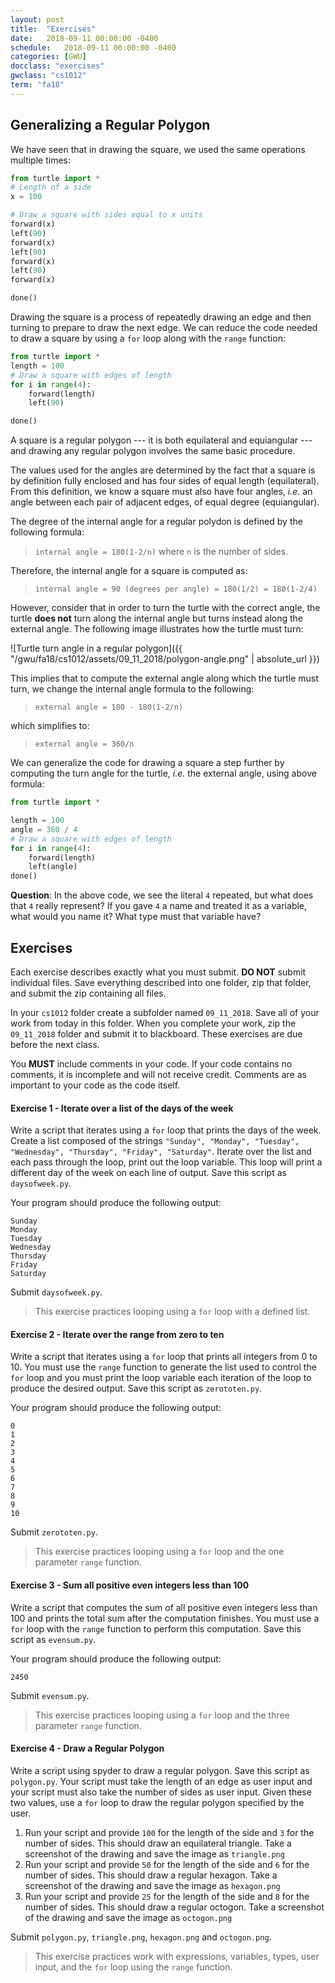 ```yaml
---
layout: post
title:  "Exercises"
date:   2018-09-11 00:00:00 -0400
schedule:   2018-09-11 00:00:00 -0400
categories: [GWU]
docclass: "exercises"
gwclass: "cs1012"
term: "fa18"
---
```

<head>
  <link href="/css/syntax.css" rel="stylesheet">
</head>

## Generalizing a Regular Polygon
We have seen that in drawing the square, we used the same operations multiple times:

```python
from turtle import *
# Length of a side
x = 100

# Draw a square with sides equal to x units
forward(x)
left(90)
forward(x)
left(90)
forward(x)
left(90)
forward(x)

done()
```

Drawing the square is a process of repeatedly drawing an edge and then turning to prepare to draw the next edge.  We can reduce the code needed to draw a square by using a ```for``` loop along with the ```range``` function:
```python
from turtle import *
length = 100
# Draw a square with edges of length
for i in range(4):
    forward(length)
    left(90)

done()
```
A square is a regular polygon --- it is both equilateral and equiangular --- and drawing any regular polygon involves the same basic procedure.

The values used for the angles are determined by the fact that a square is by definition fully enclosed and has four sides of equal length (equilateral).  From this definition, we know a square must also have four angles, _i.e._ an angle between each pair of adjacent edges, of equal degree (equiangular).

The degree of the internal angle for a regular polydon is defined by the following formula:

>```internal angle = 180(1-2/n)``` where ```n``` is the number of sides.

Therefore, the internal angle for a square is computed as:

>```internal angle = 90 (degrees per angle) = 180(1/2) = 180(1-2/4)```

However, consider that in order to turn the turtle with the correct angle, the turtle **does not** turn along the internal angle but turns instead along the external angle.  The following image illustrates how the turtle must turn:

![Turtle turn angle in a regular polygon]({{ "/gwu/fa18/cs1012/assets/09_11_2018/polygon-angle.png" | absolute_url }})

This implies that to compute the external angle along which the turtle must turn, we change the internal angle formula to the following:

 >```external angle = 180 - 180(1-2/n)```

 which simplifies to:

 >```external angle = 360/n```

We can generalize the code for drawing a square a step further by computing the turn angle for the turtle, _i.e._ the external angle, using above formula:
```python
from turtle import *

length = 100
angle = 360 / 4
# Draw a square with edges of length
for i in range(4):
    forward(length)
    left(angle)
done()
```

**Question**: In the above code, we see the literal ```4``` repeated, but what does that ```4``` really represent?  If you gave ```4``` a name and treated it as a variable, what would you name it?  What type must that variable have?

## Exercises
Each exercise describes exactly what you must submit.  **DO NOT** submit individual files.  Save everything described into one folder, zip that folder, and submit the zip containing all files.

In your ```cs1012``` folder create a subfolder named ```09_11_2018```.  Save all of your work from today in this folder.  When you complete your work, zip the ```09_11_2018``` folder and submit it to blackboard.  These exercises are due before the next class.

You **MUST** include comments in your code.  If your code contains no comments, it is incomplete and will not receive credit.  Comments are as important to your code as the code itself.

#### Exercise 1 - Iterate over a list of the days of the week
Write a script that iterates using a ```for``` loop that prints the days of the week.  Create a list composed of the strings ```"Sunday", "Monday", "Tuesday", "Wednesday", "Thursday", "Friday", "Saturday"```.  Iterate over the list and each pass through the loop, print out the loop variable.  This loop will print a different day of the week on each line of output.  Save this script as ```daysofweek.py```.

Your program should produce the following output:
```
Sunday
Monday
Tuesday
Wednesday
Thursday
Friday
Saturday
```

Submit ```daysofweek.py```.

> This exercise practices looping using a ```for``` loop with a defined list.

#### Exercise 2 - Iterate over the range from zero to ten
Write a script that iterates using a ```for``` loop that prints all integers from 0 to 10.  You must use the ```range``` function to generate the list used to control the ```for``` loop and you must print the loop variable each iteration of the loop to produce the desired output.  Save this script as ```zerototen.py```.

Your program should produce the following output:
```
0
1
2
3
4
5
6
7
8
9
10
```

Submit ```zerototen.py```.

> This exercise practices looping using a ```for``` loop and the one parameter ```range``` function.

#### Exercise 3 - Sum all positive even integers less than 100
Write a script that computes the sum of all positive even integers less than 100 and prints the total sum after the computation finishes.  You must use a ```for``` loop with the ```range``` function to perform this computation.  Save this script as ```evensum.py```.

Your program should produce the following output:
```
2450
```

Submit ```evensum.py```.

> This exercise practices looping using a ```for``` loop and the three parameter ```range``` function.

#### Exercise 4 - Draw a Regular Polygon
Write a script using spyder to draw a regular polygon.  Save this script as ```polygon.py```.
Your script must take the length of an edge as user input and your script must also take the number of sides as user input.  Given these two values, use a ```for``` loop to draw the regular polygon specified by the user.

1. Run your script and provide ```100``` for the length of the side and ```3``` for the number of sides.  This should draw an equilateral triangle.  Take a screenshot of the drawing and save the image as ```triangle.png```
2. Run your script and provide ```50``` for the length of the side and ```6``` for the number of sides.  This should draw a regular hexagon.  Take a screenshot of the drawing and save the image as ```hexagon.png```
3. Run your script and provide ```25``` for the length of the side and ```8``` for the number of sides.  This should draw a regular octogon.  Take a screenshot of the drawing and save the image as ```octogon.png```

Submit ```polygon.py```, ```triangle.png```, ```hexagon.png``` and ```octogon.png```.

> This exercise practices work with expressions, variables, types, user input, and the ```for``` loop using the ```range``` function.
